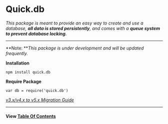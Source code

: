 # Quick.db

_This package is meant to provide an easy way to create and use a database, **all data is stored persistently**, and comes with a **queue system to prevent database locking.**_

---

**Note: **_This package is under development and will be updated frequently._

**Installation**

```
npm install quick.db
```

**Require Package**

```
var db = require('quick.db')
```

[_v3.x/v4.x to v5.x Migration Guide_](https://github.com/TrueXPixels/quick.db/blob/master/MIGRATION.md)

---

#### View [Table Of Contents](/table-of-contents.md)



